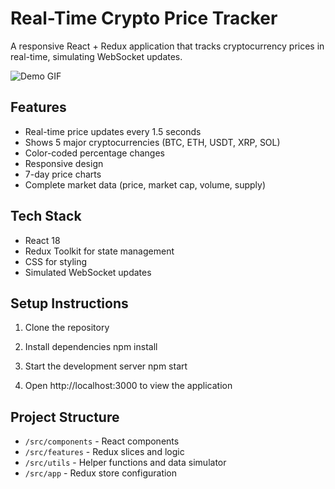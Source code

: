# Real-Time Crypto Price Tracker

A responsive React + Redux application that tracks cryptocurrency prices in real-time, simulating WebSocket updates.

![Demo GIF](demo/demo.gif)

## Features

- Real-time price updates every 1.5 seconds
- Shows 5 major cryptocurrencies (BTC, ETH, USDT, XRP, SOL)
- Color-coded percentage changes
- Responsive design
- 7-day price charts
- Complete market data (price, market cap, volume, supply)

## Tech Stack

- React 18
- Redux Toolkit for state management
- CSS for styling
- Simulated WebSocket updates

## Setup Instructions

1. Clone the repository


2. Install dependencies
npm install

3. Start the development server
npm start


4. Open http://localhost:3000 to view the application

## Project Structure

- `/src/components` - React components
- `/src/features` - Redux slices and logic
- `/src/utils` - Helper functions and data simulator
- `/src/app` - Redux store configuration
